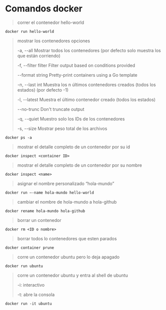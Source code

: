 # Comandos docker

> correr el contenedor hello-world 
```
docker run hello-world
```

> mostrar los contenedores opciones
> 
> -a, --all             Mostrar todos los contenedores (por defecto solo muestra los que están corriendo)
> 
> -f, --filter filter   Filter output based on conditions provided
> 
> --format string   Pretty-print containers using a Go template
>     
> -n, --last int        Muestra los n últimos contenedores creados (todos los estados) (por defecto -1)
> 
> -l, --latest          Muestra el último contenedor creado (todos los estados)
> 
> --no-trunc        Don't truncate output
>     
> -q, --quiet           Muestro solo los IDs de los contenedores
> 
> -s, --size            Mostrar peso total de los archivos
```
docker ps -a
```

> mostrar el detalle completo de un contenedor por su id
```
docker inspect <container ID> 
```

> mostrar el detalle completo de un contenedor por su nombre
```
docker inspect <name> 
```

> asignar el nombre personalizado “hola-mundo”
```
docker run –-name hola-mundo hello-world
```

> cambiar el nombre de hola-mundo a hola-github
```
docker rename hola-mundo hola-github
```

> borrar un contenedor
```
docker rm <ID o nombre>
```

> borrar todos lo contenedores que esten parados
```
docker container prune
```

> corre un contenedor ubuntu pero lo deja apagado
```
docker run ubuntu
```

> corre un contenedor ubuntu y entra al shell de ubuntu
>
> -i: interactivo
> 
> -t: abre la consola
```
docker run -it ubuntu
```
